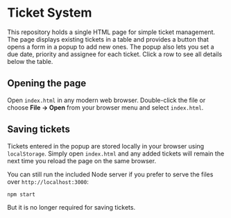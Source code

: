 # Ticket System

This repository holds a single HTML page for simple ticket management. The page displays existing tickets in a table and provides a button that opens a form in a popup to add new ones. The popup also lets you set a due date, priority and assignee for each ticket. Click a row to see all details below the table.

## Opening the page

Open `index.html` in any modern web browser. Double-click the file or choose **File → Open** from your browser menu and select `index.html`.

## Saving tickets

Tickets entered in the popup are stored locally in your browser using
`localStorage`. Simply open `index.html` and any added tickets will remain the
next time you reload the page on the same browser.

You can still run the included Node server if you prefer to serve the files over
`http://localhost:3000`:

```bash
npm start
```

But it is no longer required for saving tickets.
